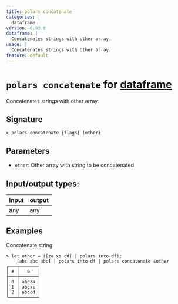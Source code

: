 ```yaml
---
title: polars concatenate
categories: |
  dataframe
version: 0.93.0
dataframe: |
  Concatenates strings with other array.
usage: |
  Concatenates strings with other array.
feature: default
---
```

<!-- This file is automatically generated. Please edit the command in https://github.com/nushell/nushell instead. -->

# `polars concatenate` for [dataframe](/commands/categories/dataframe.md)

<div class='command-title'>Concatenates strings with other array.</div>

## Signature

```> polars concatenate {flags} (other)```

## Parameters

 -  `other`: Other array with string to be concatenated


## Input/output types:

| input | output |
| ----- | ------ |
| any   | any    |

## Examples

Concatenate string
```nu
> let other = ([za xs cd] | polars into-df);
    [abc abc abc] | polars into-df | polars concatenate $other
╭───┬───────╮
│ # │   0   │
├───┼───────┤
│ 0 │ abcza │
│ 1 │ abcxs │
│ 2 │ abccd │
╰───┴───────╯

```
